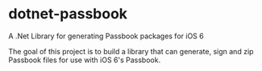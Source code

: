 dotnet-passbook
===============

A .Net Library for generating Passbook packages for iOS 6

The goal of this project is to build a library that can generate, sign and zip Passbook files for use with iOS 6's Passbook. 

